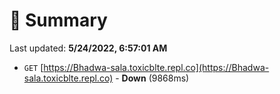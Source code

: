 # 📖 Summary
Last updated: **5/24/2022, 6:57:01 AM**

- `GET` [https://Bhadwa-sala.toxicblte.repl.co](https://Bhadwa-sala.toxicblte.repl.co) - **Down** (9868ms)
